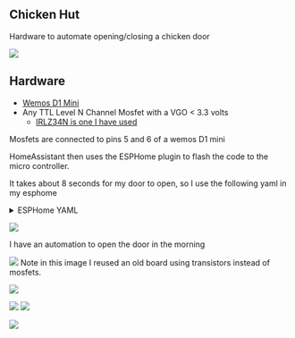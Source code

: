 ## Chicken Hut

Hardware to automate opening/closing a chicken door 


![](https://imgur.com/tMxvC4B.jpg)


## Hardware

- [Wemos D1 Mini](https://www.amazon.com/MakerFocus-NodeMcu-Development-ESP8266-Compatible/dp/B07KW54YSK)
- Any TTL Level N Channel Mosfet with a VGO < 3.3 volts 
  - [IRLZ34N is one I have used](https://www.amazon.com/BOJACK-IRLZ34N-IRLZ34NPBF-N-Channel-transistors/dp/B08L8S3154)


Mosfets are connected to pins 5 and 6 of a wemos D1 mini

HomeAssistant then uses the ESPHome plugin to flash the code to the micro controller. 

It takes about 8 seconds for my door to open, so I use the following yaml in my esphome

<details>
  <summary>ESPHome YAML</summary>

```
switch:
  - platform: gpio
    pin: D5
    name: "Open Relay"
    id: open_switch
    internal: true
    restore_mode: RESTORE_DEFAULT_OFF
  - platform: gpio
    pin: D6
    name: "Close Relay"
    id: close_switch
    internal: true
    restore_mode: RESTORE_DEFAULT_OFF
cover:
  - platform: template
    name: "Chicken Door"
    # icon: "mdi:emoticon-outline"
    device_class: door
    open_action:
      # Cancel any previous action
      - switch.turn_off: close_switch
      - switch.turn_on: open_switch
      - delay: 18.0s
      - switch.turn_off: open_switch
    close_action:
      - switch.turn_off: open_switch
      - switch.turn_on: close_switch
      - delay: 18.0s
      - switch.turn_off: close_switch
    stop_action:
      - switch.turn_off: close_switch
      - switch.turn_off: open_switch
    optimistic: true
    assumed_state: true
```

</details> 



![](https://imgur.com/VTxB0m1.jpg)

I have an automation to open the door in the morning

![](https://imgur.com/CNtVQGY.jpg)
Note in this image I reused an old board using transistors instead of mosfets. 

![](https://i.imgur.com/Oq3iS1v.jpg)


![](https://imgur.com/ZBennBE.jpg)
![](https://i.imgur.com/HpaAbO7.jpg)


![](https://imgur.com/dlTMcb8.jpg)